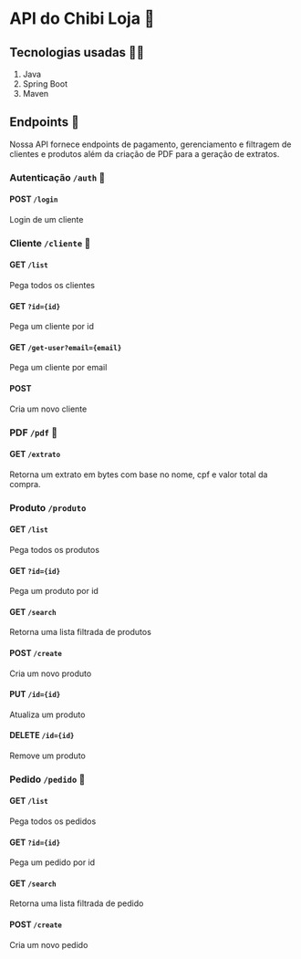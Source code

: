# API do Chibi Loja 🎴

## Tecnologias usadas 👩‍💻
1. Java
2. Spring Boot
3. Maven

## Endpoints 🏪
Nossa API fornece endpoints de pagamento, gerenciamento e filtragem de clientes e produtos além da criação de PDF para a geração de extratos.

### Autenticação `/auth` 🔑

#### POST `/login`
Login de um cliente

### Cliente `/cliente` 🙋

#### GET `/list`
Pega todos os clientes

#### GET `?id={id}`
Pega um cliente por id

#### GET `/get-user?email={email}`
Pega um cliente por email

#### POST
Cria um novo cliente

### PDF `/pdf` 📄

#### GET `/extrato`
Retorna um extrato em bytes com base no nome, cpf e valor total da compra.

### Produto `/produto`

#### GET `/list`
Pega todos os produtos

#### GET `?id={id}`
Pega um produto por id

#### GET `/search`
Retorna uma lista filtrada de produtos

#### POST `/create`
Cria um novo produto

#### PUT `/id={id}`
Atualiza um produto

#### DELETE `/id={id}`
Remove um produto

### Pedido `/pedido` 🛒
#### GET `/list`
Pega todos os pedidos

#### GET `?id={id}`
Pega um pedido por id

#### GET `/search`
Retorna uma lista filtrada de pedido

#### POST `/create`
Cria um novo pedido
